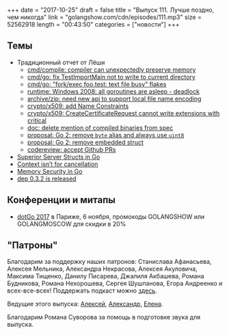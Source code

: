 +++
date = "2017-10-25"
draft = false
title = "Выпуск 111. Лучше поздно, чем никогда"
link = "golangshow.com/cdn/episodes/111.mp3"
size = 52562918
length = "00:43:50"
categories = ["новости"]
+++

## Темы

* Традиционный отчет от Лёши
  * [cmd/compile: compiler can unexpectedly preserve memory](https://github.com/golang/go/issues/22350)
  * [cmd/go: fix TestImportMain not to write to current directory](https://github.com/golang/go/issues/22266)
  * [cmd/go: "fork/exec foo.test: text file busy" flakes](https://github.com/golang/go/issues/22220)
  * [runtime: Windows 2008: all goroutines are asleep - deadlock](https://github.com/golang/go/issues/22394)
  * [archive/zip: need new api to support local file name encoding](https://github.com/golang/go/issues/10741)
  * [crypto/x509: add Name Constraints](https://github.com/golang/go/issues/13739)
  * [crypto/x509: CreateCertificateRequest cannot write extensions with critical](https://github.com/golang/go/issues/11862)
  * [doc: delete mention of compiled binaries from spec](https://github.com/golang/go/issues/22282)
  * [proposal: Go 2: remove `byte` alias and always use `uint8`](https://github.com/golang/go/issues/22180)
  * [proposal: Go 2: remove embedded struct](https://github.com/golang/go/issues/22013)
  * [codereview: accept Github PRs](https://github.com/golang/go/issues/18517)
* [Superior Server Structs in Go](https://vluxe.io/flexible-server-structure.html)
* [Context isn’t for cancellation](https://dave.cheney.net/2017/08/20/context-isnt-for-cancellation)
* [Memory Security in Go](https://cryptolosophy.io/memory-security-go/)
* [dep 0.3.2 is released](https://github.com/golang/dep/releases/tag/v0.3.2)

## Конференции и митапы

* [dotGo 2017](http://www.dotgo.eu) в Париже, 6 ноября, промокоды GOLANGSHOW или GOLANGMOSCOW для скидки в 20%

## "Патроны"

Благодарим за поддержку наших патронов: Станислава Афанасьева, Алексея Мельника, Александра Некрасова, Алексея Акуловича, Максима Тищенко, Данилу Писарева, Джалиля Акбашева, Романа Будникова, Романа Нехорошева, Сергея Шушпанова, Егора Андреенко и всех-все-всех!
Поддержать подкаст можно [здесь](https://www.patreon.com/golangshow).

Ведущие этого выпуска: [Алексей](https://twitter.com/paaleksey), [Александр](https://twitter.com/LK4D4math), [Елена](https://twitter.com/webdeva).

Благодарим Романа Суворова за помощь в подготовке звука для выпуска.

